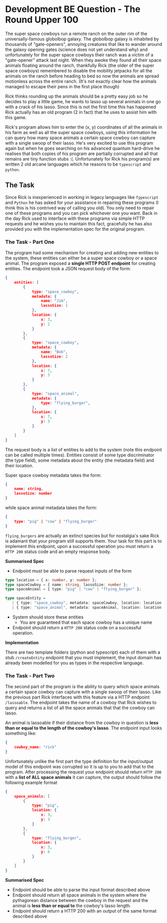 # Development BE Question - The Round Upper 100

The super space cowboys run a remote ranch on the outer rim of the universally-famous globolbop galaxy. The globolbop galaxy is inhabited by thousands of "gate-openers", annoying creatures that like to wander around the galaxy opening gates (science does not yet understand why) and unfortunately for the super space cowboys their ranch was a victim of a "gate-opener" attack last night. When they awoke they found all their space animals floating around the ranch, thankfully Rick (the older of the super space cowboys) remembered to disable the mobility jetpacks for all the animals on the ranch before heading to bed so now the animals are spread motionless across the entire ranch. (It's not exactly clear how the animals managed to escape their pens in the first place though)

Rick thinks rounding up the animals should be a pretty easy job so he decides to play a little game, he wants to lasso up several animals in one go with a crack of his lasso. Since this is not the first time this has happened Rick actually has an old program (2 in fact) that he uses to assist him with this game. 

Rick's program allows him to enter the (x, y) coordinates of all the animals in his farm as well as all the super space cowboys, using this information he can query how many space animals a certain space cowboy can capture with a single swoop of their lasso. He's very excited to use this program again but when he goes searching on his advanced quantum hard-drive he realises that both copies of his program are partially corrupted and all that remains are tiny function stubs :(. Unfortunately for Rick his program(s) are written 2 old arcane languages which he reasons to be `typescript` and `python`. 

## The Task
Since Rick is inexperienced in working in legacy languages like `Typescript` and `Python` he has asked for your assistance in repairing these programs (I think this is his contrived way of calling you old). You only need to repair one of these programs and you can pick whichever one you want. Back in the day Rick used to interface with these programs via simple HTTP requests and he wishes you to maintain this fact, gracefully he has also provided you with the implementation spec for the original program.

### The Task - Part One
The program had some mechanism for creating and adding new entities to the system, these entities can either be a super space cowboy or a space animal. The program exposed a **single HTTP POST endpoint** for creating entities. The endpoint took a JSON request body of the form:
```json
{
    entities: [
        {
            type: "space_cowboy",
            metadata: {
                name: "Jim",
                lassoSize: 1 
            },
            location: {
                x: 3,
                y: 2
            }
        },
        {
            type: "space_cowboy",
            metadata: {
                name: "Bob",
                lassoSize: 2 
            },
            location: {
                x: 7,
                y: 3
            }
        },
        {
            type: "space_animal",
            metadata: {
                type: "flying_burger",
            },
            location: {
                x: 7,
                y: 3
            }
        }
    ]
}
```
The request body is a list of entities to add to the system (note this endpoint can be called multiple times). Entities consist of some type discriminator (the type field), some metadata about the entity (the metadata field) and their location. 

Super space cowboy metadata takes the form:
```json
{ 
    name: string, 
    lassoSize: number 
}
```
while space animal metadata takes the form:
```json
{ 
    type: "pig" | "cow" | "flying_burger" 
}
```
`flying_burgers` are actually an extinct species but for nostalgia's sake Rick is adamant that your program still supports them. Your task for this part is to implement this endpoint, upon a successful operation you must return a `HTTP 200` status code and an empty response body.

**Summarised Spec**
 - Endpoint must be able to parse request inputs of the form
 ```ts
type location = { x: number, y: number };
type spaceCowboy = { name: string, lassoSize: number };
type spaceAnimal = { type: "pig" | "cow" | "flying_burger" };

type spaceEntity =
    | { type: "space_cowboy", metadata: spaceCowboy, location: location }
    | { type: "space_animal", metadata: spaceAnimal, location: location };
 ```
  - System should store these entities
    - You are guaranteed that each space cowboy has a unique name
  - Endpoint should return a `HTTP 200` status code on a successful operation.

**Implementation**

There are two template folders (python and typescript) each of them with a stub `/createEntity` endpoint that you must implement, the input domain has already been modelled for you as types in the respective language.

### The Task - Part Two
The second part of the program is the ability to query which space animals a certain space cowboy can capture with a single swoop of their lasso. Like the previous part Rick interfaces with this feature via a HTTP endpoint `/lassoable`. The endpoint takes the name of a cowboy that Rick wishes to query and returns a list of all the space animals that that the cowboy can lasso.

An animal is lassoable if their distance from the cowboy in question is **less than or equal to the length of the cowboy's lasso**. The endpoint input looks something like:
```json
{
    cowboy_name: "rick" 
}
```
Unfortunately unlike the first part the type definition for the input/output model of this endpoint was corrupted so it is up to you to add that to the program. After processing the request your endpoint should return `HTTP 200` with a **list of ALL space animals** it can capture, the output should follow the following example format
```json
{
    space_animals: [
        {
            type: "pig",
            location: {
                x: 3,
                y: 3
            } 
        },
        {
            type: "flying_burger",
            location: {
                x: 3,
                y: 6
            } 
        }
    ]
}
```

**Summarised Spec**
 - Endpoint should be able to parse the input format described above
 - Endpoint should return all space animals in the system where the pythagorean distance between the cowboy in the request and the animal is **less than or equal to** the cowboy's lasso length. 
 - Endpoint should return a HTTP 200 with an output of the same format described above